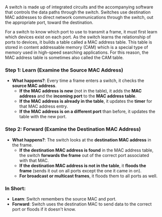 A switch is made up of integrated circuits and the accompanying software that controls the data paths through the switch. Switches use destination MAC addresses to direct network communications through the switch, out the appropriate port, toward the destination.

For a switch to know which port to use to transmit a frame, it must first learn which devices exist on each port. As the switch learns the relationship of ports to devices, it builds a table called a MAC address table. This table is stored in content addressable memory (CAM) which is a special type of memory used in high-speed searching applications. For this reason, the MAC address table is sometimes also called the CAM table.
### Step 1: Learn (Examine the Source MAC Address)

- **What happens?**: Every time a frame enters a switch, it checks the **source MAC address**.
    - **If the MAC address is new** (not in the table), it adds the **MAC address** and the **incoming port** to the **MAC address table**.
    - **If the MAC address is already in the table**, it updates the **timer** for that MAC address entry.
    - **If the MAC address is on a different port** than before, it updates the table with the new port.

### Step 2: Forward (Examine the Destination MAC Address)

- **What happens?**: The switch looks at the **destination MAC address** in the frame.
    - **If the destination MAC address is found** in the MAC address table, the switch **forwards the frame** out of the correct port associated with that MAC.
    - **If the destination MAC address is not in the table**, it **floods the frame** (sends it out on all ports except the one it came in on).
    - **For broadcast or multicast frames**, it floods them to all ports as well.

### In Short:

- **Learn**: Switch remembers the source MAC and port.
- **Forward**: Switch uses the destination MAC to send data to the correct port or floods if it doesn't know.